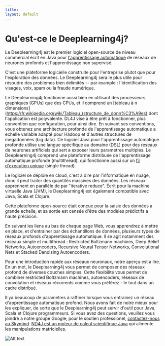 ```yaml
---
title: 
layout: default
---
```


# Qu'est-ce le Deeplearning4j?

Le Deeplearning4j est le premier logiciel open-source de niveau commercial écrit en Java pour [l'apprentissage automatique](https://fr.wikipedia.org/wiki/Apprentissage_automatique) de réseaux de neurones profonds et l'apprentissage non supervisé. 

C'est une plateforme logicielle construite pour l'entreprise plutot que pour l'exploration des données. Le Deeplearning4j sera le plus utile pour résoudre des problemes bien delimités -- par example : l'identification des visages, voix, spam ou la fraude numérique.

Le Deeplearning4j fonctionne aussi bien en utilisant des processeurs graphiques (GPUs) que des CPUs, et il comprend un [tableau à n dimensions](https://fr.wikipedia.org/wiki/Tableau_(structure_de_donn%C3%A9es) dont l'application est polyvalente.
DL4J vise à être prêt à fonctionner, plus convention que configuration, pour ainsi dire. En suivant ses conventions, vous obtenez une architecture profonde de l'apprentissage automatique a echelle variable adapté pour Hadoop et d'autres structures de megadonnées (big data). 
Ce logiciel Java pour l'apprentissage automatique profonde utilise une langue spécifique au domaine (DSL) pour des reseaux de neurones artificiels qui sert a exposer leurs parametres multiples. 
Le Deeplearning4j comprend une plateforme distribuée de l'apprentissage automatique profonde (multithread), qui fonctionne aussi sur un [fil d'execution unique](https://fr.wikipedia.org/wiki/Thread_(informatique)) (single thread). 

Le logiciel se déploie en cloud, c'est a dire par l’informatique en nuage, donc il peut traiter des quantités massives des données. Les réseaux apprennent en parallèle de par "iterative reduce". Écrit pour la machine virtuelle Java (JVM), le Deeplearning4j est également compatible avec Java, Scala et Clojure.

Cette plateforme open-source était conçue pour la saisie des données a grande echelle, et sa sortie est censée d'être des modèles prédictifs a haute précision.

En suivant les liens au bas de chaque page Web, vous apprendrez à mettre en place, et d'entrainer par des échantillons de données, plusieurs types de réseaux profonds d'apprentissage automatique. Il se agit notamment des réseaux simple et multithread : Restricted Boltzmann machines, Deep Belief Networks, Autoencoders, Recursive Neural Tensor Networks, Convolutional Nets et Stacked Denoising Autoencoders.

Pour une introduction rapide aux réseaux neuronaux, notre aperçu est a lire. En un mot, le Deeplearning4j vous permet de composer des réseaux profond de diverses couches simples. Cette flexibilité vous permet de combiner restricted Boltzmann machines, autoencoders, réseaux de convolution et réseaux récurrents comme vous préférez - le tout dans un cadre distribué.

Il ya beaucoup de parametres à raffiner lorsque vous entrainez un réseau d'apprentissage automatique profond. Nous avons fait de notre mieux pour les expliquer, de sorte que le Deeplearning4j peut servir d'outil pour Java, Scala et Clojure programmeurs. Si vous avez des questions, veuillez vous joindre a notre groupe Google; pour le soutien professionel, [contactez-nous au Skymind](http://www.skymind.io/). [ND4J est un moteur de calcul scientifique Java](http://nd4j.org/) qui alimente les manipulations matricielles.

![Alt text](../img/logos_8.png)
